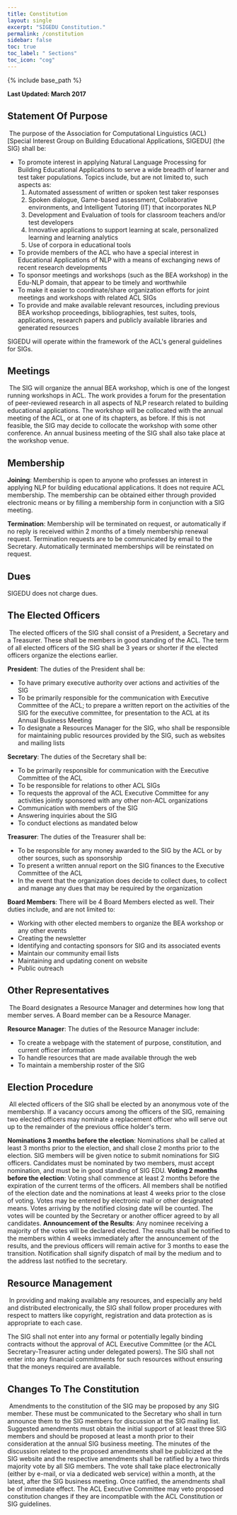 ```yaml
---
title: Constitution
layout: single
excerpt: "SIGEDU Constitution."
permalink: /constitution
sidebar: false
toc: true
toc_label: " Sections"
toc_icon: "cog"
---
```

{% include base_path %}

**Last Updated: March 2017**

## Statement Of Purpose
​
The purpose of the Association for Computational Linguistics (ACL) \[Special Interest Group on Building Educational Applications, SIGEDU\] (the SIG) shall be:
 
- To promote interest in applying Natural Language Processing for Building Educational Applications to serve a wide breadth of learner and test taker populations. Topics include, but are not limited to, such aspects as:
    1. Automated assessment of written or spoken test taker responses
    2. Spoken dialogue, Game-based assessment, Collaborative environments, and Intelligent Tutoring (IT) that incorporates NLP
    3. Development and Evaluation of tools for classroom teachers and/or test developers
    4. Innovative applications to support learning at scale, personalized learning and learning analytics
    5. Use of corpora in educational tools
- To provide members of the ACL who have a special interest in Educational Applications of NLP with a means of exchanging news of recent research developments
- To sponsor meetings and workshops (such as the BEA workshop) in the Edu-NLP domain, that appear to be timely and worthwhile
- To make it easier to coordinate/share organization efforts for joint meetings and workshops with related ACL SIGs
- To provide and make available relevant resources, including previous BEA workshop proceedings, bibliographies, test suites, tools, applications, research papers and publicly available libraries and generated resources

SIGEDU will operate within the framework of the ACL's general guidelines for SIGs.

## Meetings
​
The SIG will organize the annual BEA workshop, which is one of the longest running workshops in ACL. The work provides a forum for the presentation of peer-reviewed research in all aspects of NLP research related to building educational applications. The workshop will be collocated with the annual meeting of the ACL, or at one of its chapters, as before. If this is not feasible, the SIG may decide to collocate the workshop with some other conference. An annual business meeting of the SIG shall also take place at the workshop venue.

## Membership
 
**Joining**: Membership is open to anyone who professes an interest in applying NLP for building educational applications. It does not require ACL membership. The membership can be obtained either through provided electronic means or by filling a membership form in conjunction with a SIG meeting.
 
**Termination**: Membership will be terminated on request, or automatically if no reply is received within 2 months of a timely membership renewal request. Termination requests are to be communicated by email to the Secretary. Automatically terminated memberships will be reinstated on request.

## Dues
 
 SIGEDU does not charge dues.


## The Elected Officers
​
The elected officers of the SIG shall consist of a President, a Secretary and a Treasurer. These shall be members in good standing of the ACL. The term of all elected officers of the SIG shall be 3 years or shorter if the elected officers organize the elections earlier.

**President**: The duties of the President shall be:
- To have primary executive authority over actions and activities of the SIG
- To be primarily responsible for the communication with Executive Committee of the ACL; to prepare a written report on the activities of the SIG for the executive committee, for presentation to the ACL at its Annual Business Meeting
- To designate a Resources Manager for the SIG, who shall be responsible for maintaining public resources provided by the SIG, such as websites and mailing lists

**Secretary**: The duties of the Secretary shall be:
- To be primarily responsible for communication with the Executive Committee of the ACL
- To be responsible for relations to other ACL SIGs
- To requests the approval of the ACL Executive Committee for any activities jointly sponsored with any other non-ACL organizations
- Communication with members of the SIG
- Answering inquiries about the SIG
- To conduct elections as mandated below


**Treasurer**: The duties of the Treasurer shall be:
- To be responsible for any money awarded to the SIG by the ACL or by other sources, such as sponsorship
- To present a written annual report on the SIG finances to the Executive Committee of the ACL
- In the event that the organization does decide to collect dues, to collect and manage any dues that may be required by the organization


**Board Members**:  There will be 4 Board Members elected as well. Their duties include, and are not limited to:
- Working with other elected members to organize the BEA workshop or any other events
- Creating the newsletter
- Identifying and contacting sponsors for SIG and its associated events
- Maintain our community email lists
- Maintaining and updating conent on website
- Public outreach

## Other Representatives
​
The Board designates a Resource Manager and determines how long that member serves.  A Board member can be a Resource Manager.
 
**Resource Manager**: The duties of the Resource Manager include:
- To create a webpage with the statement of purpose, constitution, and current officer information
- To handle resources that are made available through the web
- To maintain a membership roster of the SIG

## Election Procedure
​
All elected officers of the SIG shall be elected by an anonymous vote of the membership. If a vacancy occurs among the officers of the SIG, remaining two elected officers may nominate a replacement officer who will serve out up to the remainder of the previous office holder's term.
 
**Nominations 3 months before the election**: Nominations shall be called at least 3 months prior to the election, and shall close 2 months prior to the election. SIG members will be given notice to submit nominations for SIG officers. Candidates must be nominated by two members, must accept nomination, and must be in good standing of SIG EDU.
**Voting 2 months before the election**: Voting shall commence at least 2 months before the expiration of the current terms of the officers. All members shall be notified of the election date and the nominations at least 4 weeks prior to the close of voting. Votes may be entered by electronic mail or other designated means. Votes arriving by the notified closing date will be counted. The votes will be counted by the Secretary or another officer agreed to by all candidates.
**Announcement of the Results**: Any nominee receiving a majority of the votes will be declared elected. The results shall be notified to the members within 4 weeks immediately after the announcement of the results, and the previous officers will remain active for 3 months to ease the transition. Notification shall signify dispatch of mail by the medium and to the address last notified to the secretary.

## Resource Management
​
In providing and making available any resources, and especially any held and distributed electronically, the SIG shall follow proper procedures with respect to matters like copyright, registration and data protection as is appropriate to each case.
 
The SIG shall not enter into any formal or potentially legally binding contracts without the approval of ACL Executive Committee (or the ACL Secretary-Treasurer acting under delegated powers). The SIG shall not enter into any financial commitments for such resources without ensuring that the moneys required are available.

## Changes To The Constitution
​
Amendments to the constitution of the SIG may be proposed by any SIG member. These must be communicated to the Secretary who shall in turn announce them to the SIG members for discussion at the SIG mailing list. Suggested amendments must obtain the initial support of at least three SIG members and should be proposed at least a month prior to their consideration at the annual SIG business meeting. The minutes of the discussion related to the proposed amendments shall be publicized at the SIG website and the respective amendments shall be ratified by a two thirds majority vote by all SIG members. The vote shall take place electronically (either by e-mail, or via a dedicated web service) within a month, at the latest, after the SIG business meeting. Once ratified, the amendments shall be of immediate effect. The ACL Executive Committee may veto proposed constitution changes if they are incompatible with the ACL Constitution or SIG guidelines.
​